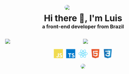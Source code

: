 <!-- Style -->
<style>
    .zerotwo {
        width:120px; 
        border-radius: 60px;
        display: block;
        margin: 0 auto;
        margin-bottom: 10px;
        }
    .containerzerotwo {
        width: 100%;
        position: relative;
        margin-bottom: 30px;
        margin-top: 30px;
        text-align: center;
    }
    .containerzerotwo h1 {
        bottom: 0px;
        padding: 0px;
        margin: 0px;
        border: none;  
    }
    .containerzerotwo h3 {
        bottom: 0px;
        padding: 0px;
        margin: 0px;
        border: none;  
    }
    
    .stats {
        width: 100%;
        display: flex;
    }
    .stats img {
        width: 50%;
        max-width: 400px;
        padding: 0px;
        display: block;
    }

    .stats img:first-child {
        margin-left: auto;
    }
    .stats img:last-child {
        margin-right: auto;
    }

    .langsContainer {
        display: inline-block;
        width: 100%;
        text-align: center;
    }

    .langsContainer img {
        width: 6%;
        max-width: 60px;
        margin: 0px 3px;
    }

    .socialContainer {
        display: inline-block;
        width: 100%;
        text-align: center;
        margin-top: 15px; 
    }

    .socialContainer img {
        width: 13%;
        max-width: 200px;
        border-radius: 10px;
    }




</style>

<!-- Gif -->
<div class="containerzerotwo">
<img class="zerotwo" src="https://c.tenor.com/saF7OqqJkFsAAAAC/darling-in-the-franxx-anime.gif">
<h1>Hi there 👋, I'm Luis</h1>
<h3>a front-end developer from Brazil</h1>
</div>

<!-- Stats -->
<div class="stats">
<img  src="https://github-readme-stats.vercel.app/api?username=LBS-luis&show_icons=true&count_private=true&theme=tokyonight&hide_border=true"/>
<img  src="https://github-readme-stats.vercel.app/api/top-langs/?username=LBS-luis&layout=compact&langs_count=7&theme=tokyonight&hide_border=true"/>
</div>


<!-- langs -->
<div class="langsContainer"><br>
  <img alt="Luis-Js"src="https://raw.githubusercontent.com/devicons/devicon/master/icons/javascript/javascript-plain.svg">
  <img alt="Luis-Ts"src="https://raw.githubusercontent.com/devicons/devicon/master/icons/typescript/typescript-plain.svg">
  <img alt="Luis-React"src="https://raw.githubusercontent.com/devicons/devicon/master/icons/react/react-original.svg">
  <img alt="Luis-HTML"src="https://raw.githubusercontent.com/devicons/devicon/master/icons/html5/html5-original.svg">
  <img alt="Luis-CSS"src="https://raw.githubusercontent.com/devicons/devicon/master/icons/css3/css3-original.svg">
</div>


<!-- social -->
<div class="socialContainer"> 
    <a href="https://www.linkedin.com/in/luisfelipelbs/" target="_blank"><img src="https://img.shields.io/badge/-LinkedIn-%230077B5?style=for-the-badge&logo=linkedin&logoColor=white" target="_blank"></a> 
</div>





